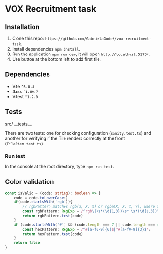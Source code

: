# VOX Recruitment task 

## Installation
1. Clone this repo: `https://github.com/GabrielaGodek/vox-recruitment-task`.
2. Install dependencies `npm install`.
3. Run the application `npm run dev`, it will open `http://localhost:5173/`.
4. Use button at the bottom left to add first tile.

## Dependencies
- Vite `^5.0.8`
- Sass `^1.69.7`
- Vitest `^1.2.0`

## Tests
src/
 \_\_tests\_\_

There are two tests: one for checking configuration (`sanity.test.ts`) and another for verifying if the Tile renders correctly at the front (`TileItem.test.ts`).

### Run test
In the console at the root directory, type `npm run test`.

## Color validation

```ts
const isValid = (code: string): boolean => {
    code = code.toLowerCase()
    if(code.startsWith('rgb')){
        // rgbPattern matches rgb(X, X, X) or rgba(X, X, X, Y), where X is a number from 0 to 255, and Y is a number from 0 to 1 (optional).
        const rgbPattern: RegExp = /^rgb\(\s*(\d{1,3})\s*,\s*(\d{1,3})\s*,\s*(\d{1,3})\s*\)$/
        return rgbPattern.test(code)
    }
    if (code.startsWith('#') && (code.length === 7 || code.length === 4)) {
        const hexPattern: RegExp = /^#[a-f0-9]{6}$|^#[a-f0-9]{3}$/;
        return hexPattern.test(code)
    } 
    return false
}
```
